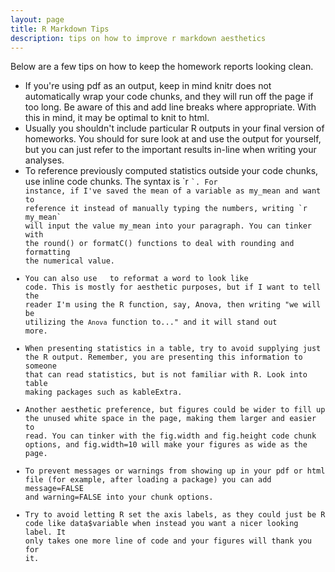 ```yaml
---
layout: page
title: R Markdown Tips
description: tips on how to improve r markdown aesthetics
---
```


Below are a few tips on how to keep the homework reports looking clean.

* If you're using pdf as an output, keep in mind knitr does not automatically wrap your code chunks, and they will run off the page if too long. Be aware of this and add line breaks where appropriate. With this in mind, it may be optimal to knit to html.
* Usually you shouldn't include particular R outputs in your final version of homeworks. You should for sure look at and use the output for yourself, but you can just refer to the important results in-line when writing your analyses.
* To reference previously computed statistics outside your code chunks, use inline code chunks. The syntax is \`r <code goes here>\`. For instance, if I've saved the mean of a variable as my\_mean and want to reference it instead of manually typing the numbers, writing \`r my_mean\` will input the value my\_mean into your paragraph. You can tinker with the round() or formatC() functions to deal with rounding and formatting the numerical value.
* You can also use ` ` to reformat a word to look like code. This is mostly for aesthetic purposes, but if I want to tell the reader I'm using the R function, say, Anova, then writing "we will be utilizing the `Anova` function to..." and it will stand out more.
* When presenting statistics in a table, try to avoid supplying just the R output. Remember, you are presenting this information to someone that can read statistics, but is not familiar with R. Look into table making packages such as kableExtra.
* Another aesthetic preference, but figures could be wider to fill up the unused white space in the page, making them larger and easier to read. You can tinker with the fig.width and fig.height code chunk options, and fig.width=10 will make your figures as wide as the page.
* To prevent messages or warnings from showing up in your pdf or html file (for example, after loading a package) you can add message=FALSE and warning=FALSE into your chunk options.
* Try to avoid letting R set the axis labels, as they could just be R code like data$variable when instead you want a nicer looking label. It only takes one more line of code and your figures will thank you for it.
